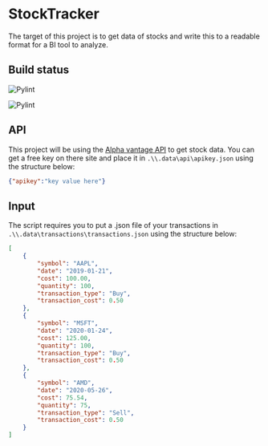 # StockTracker

The target of this project is to get data of stocks and write this to a readable format for a BI tool to analyze.

## Build status

![Pylint](https://github.com/JoranSlingerland/StockTracker/actions/workflows/pylint.yml/badge.svg)

![Pylint](https://github.com/JoranSlingerland/StockTracker/actions/workflows/codeql-analysis.yml/badge.svg)

## API

This project will be using the [Alpha vantage API](https://www.alphavantage.co/) to get stock data. You can get a free key on there site and place it in `.\\.data\api\apikey.json` using the structure below:

```json
{"apikey":"key value here"}
```

## Input

The script requires you to put a .json file of your transactions in `.\\.data\transactions\transactions.json` using the structure below:

``` json
[
    {
        "symbol": "AAPL",
        "date": "2019-01-21",
        "cost": 100.00,
        "quantity": 100,
        "transaction_type": "Buy",
        "transaction_cost": 0.50
    },
    {
        "symbol": "MSFT",
        "date": "2020-01-24",
        "cost": 125.00,
        "quantity": 100,
        "transaction_type": "Buy",
        "transaction_cost": 0.50 
    },
    {
        "symbol": "AMD",
        "date": "2020-05-26",
        "cost": 75.54,
        "quantity": 75,
        "transaction_type": "Sell",
        "transaction_cost": 0.50 
    }
]
```
